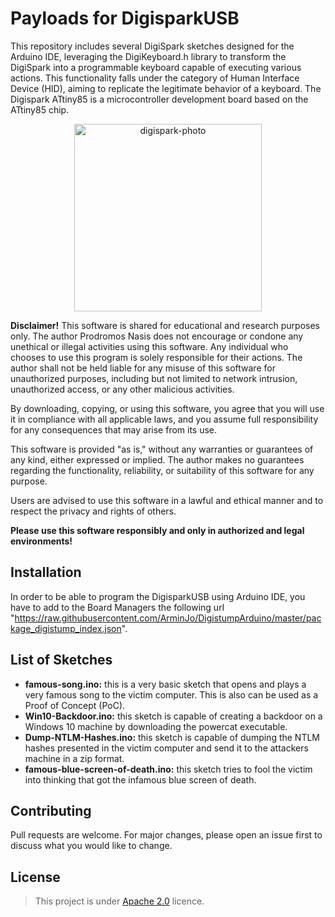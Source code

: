 # Payloads for DigisparkUSB

This repository includes several DigiSpark sketches designed for the Arduino IDE, leveraging the DigiKeyboard.h library to transform the DigiSpark into a programmable keyboard capable of executing various actions. This functionality falls under the category of Human Interface Device (HID), aiming to replicate the legitimate behavior of a keyboard. The Digispark ATtiny85 is a microcontroller development board based on the ATtiny85 chip.

<p align=center>
<img src="https://www.bifelectronic.com/5523-large_default/ard-digispark.jpg" alt="digispark-photo" width=300px>
</p>

**Disclaimer!**
This software is shared for educational and research purposes only. The author Prodromos Nasis does not encourage or condone any unethical or illegal activities using this software. Any individual who chooses to use this program is solely responsible for their actions. The author shall not be held liable for any misuse of this software for unauthorized purposes, including but not limited to network intrusion, unauthorized access, or any other malicious activities.

By downloading, copying, or using this software, you agree that you will use it in compliance with all applicable laws, and you assume full responsibility for any consequences that may arise from its use.

This software is provided "as is," without any warranties or guarantees of any kind, either expressed or implied. The author makes no guarantees regarding the functionality, reliability, or suitability of this software for any purpose.

Users are advised to use this software in a lawful and ethical manner and to respect the privacy and rights of others.

**Please use this software responsibly and only in authorized and legal environments!**

## Installation

In order to be able to program the DigisparkUSB using Arduino IDE, you have to add to the Board Managers the following url "https://raw.githubusercontent.com/ArminJo/DigistumpArduino/master/package_digistump_index.json".

## List of Sketches

- **famous-song.ino:** this is a very basic sketch that opens and plays a very famous song to the victim computer. This is also can be used as a Proof of Concept (PoC).
- **Win10-Backdoor.ino:** this sketch is capable of creating a backdoor on a Windows 10 machine by downloading the powercat executable.
- **Dump-NTLM-Hashes.ino:** this sketch is capable of dumping the NTLM hashes presented in the victim computer and send it to the attackers machine in a zip format.
- **famous-blue-screen-of-death.ino:** this sketch tries to fool the victim into thinking that got the infamous blue screen of death.

## Contributing

Pull requests are welcome. For major changes, please open an issue first
to discuss what you would like to change.

## License

>This project is under [Apache 2.0](https://choosealicense.com/licenses/apache-2.0/) licence.
